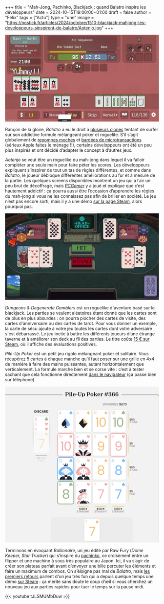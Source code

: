 +++
title = "Mah-Jong, Pachinko, Blackjack : quand Balatro inspire les développeurs"
date = 2024-10-15T19:00:00+01:00
draft = false
author = "Félix"
tags = ["Actu"]
type = "une"
image = "https://nostick.fr/articles/2024/octobre/1510-blackjack-mahjong-les-developpeurs-sinspirent-de-balatro/Aotenjo.jpg"
+++

![Le jeu Aotenjo](Aotenjo.jpg "Aotenjo") 

Rançon de la gloire, *Balatro* a eu le droit à [plusieurs clones](https://nostick.fr/articles/2024/mai/3105-non-balatro-nest-pas-sur-mobile/) tentant de surfer sur son addictive formule mélangeant poker et roguelite. S’il s’agit globalement de [repompes moches](https://apps.apple.com/fr/app/joker-card/id6480343238) et [bardées de microtransactions](https://apps.apple.com/fr/app/jokerpoker-balala/id6478941798) (sérieux Apple faites le ménage !!), certains développeurs ont été un peu plus inspirés et ont décidé d’adapter le concept à d’autres jeux. 

*‌Aotenjo* se veut être un roguelike du mah-jong dans lequel il va falloir compléter une seule main pour faire péter les scores. Les développeurs expliquent s’inspirer de tout un tas de règles différentes, et comme dans *Balatro*, le joueur débloque différentes améliorations au fur et à mesure de la partie. Les quelques screens disponibles montrent un jeu qui a l’air un peu brut de décoffrage, mais *[PCGamer](https://www.pcgamer.com/games/roguelike/aotenjo-roguelike-crosses-balatro-with-mahjong-and-even-just-the-demo-is-proving-a-grave-threat-to-my-free-time/)* y a joué et explique que c’est hautement addictif : ça pourra aussi être l’occasion d’apprendre les règles du mah-jong si vous ne les connaissez pas afin de briller en société. Le jeu n’est pas encore sorti, mais il y a une démo [sur la page Steam](https://store.steampowered.com/app/3066570/Aotenjo/), alors pourquoi pas.

![Le jeu ‌Dungeons & Degenerate Gamblers](blackjack.jpg "Dungeons & Degenerate Gamblers") 

*‌Dungeons & Degenerate Gamblers* est un roguelike d'aventure basé sur le blackjack. Les parties se veulent aléatoires étant donné que les cartes sont de plus en plus absurdes : on pourra piocher des cartes de visite, des cartes d'anniversaire ou des cartes de tarot. Pour vous donner un exemple, la carte de sécu ajoute à votre jeu toutes les cartes dont votre adversaire s'est débarrassé. Le jeu incite à battre les différents joueurs d’une étrange taverne et à améliorer son deck au fil des parties. Le titre coûte [15 € sur Steam](https://store.steampowered.com/app/2400510/Dungeons__Degenerate_Gamblers/), où il affiche des évaluations positives.

*Pile-Up Poker* est un petit jeu rigolo mélangeant poker et solitaire. Vous récupérez 5 cartes à chaque manche qu’il faut poser sur une grille en 4x4 de manière à faire des mains puissantes, autant horizontalement que verticalement. La formule marche bien et se corse vite : c’est à tester sachant que cela fonctionne directement [dans le navigateur](https://www.puzzmo.com/+/thehour/play/pile-up-poker/3lcl8304n) (ça passe bien sur téléphone).

![Le jeu Pile-Up Poker](pileup.png "Pile-Up Poker") 

Terminons en évoquant *‌Ballionaire*, un jeu édité par Raw Fury (*Dome Keeper, Star Trucker*) qui s’inspire du [pachinko](https://fr.wikipedia.org/wiki/Pachinko), ce croisement entre un flipper et une machine à sous très populaire au Japon. Ici, il va s’agir de créer son plateau parfait avant d’envoyer une bille percuter les éléments et faire un maximum de combos. On s’éloigne pas mal de *Balatro*, mais [les premiers retours](https://rogueliker.com/ballionaire-demo/) parlent d'un jeu très fun qui a depuis quelque temps une démo [sur Steam](https://store.steampowered.com/app/2667120/Ballionaire/) : ça mérite sans doute le coup d’œil si vous cherchez un nouveau jeu aux parties rapides pour tuer le temps sur la pause midi.

{{< youtube tJLSMUMbDuw >}}